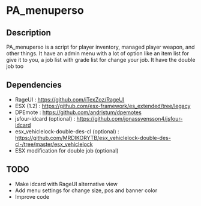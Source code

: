 # PA_menuperso

## Description

PA_menuperso is a script for player inventory, managed player weapon, and other things.
It have an admin menu with a lot of option like an item list for give it to you, a job list with grade list for change your job.
It have the double job too

## Dependencies

 - RageUI : https://github.com/iTexZoz/RageUI
 - ESX (1.2) : https://github.com/esx-framework/es_extended/tree/legacy
 - DPEmote : https://github.com/andristum/dpemotes
 - jsfour-idcard (optional) : https://github.com/jonassvensson4/jsfour-idcard
 - esx_vehiclelock-double-des-cl (optional) : https://github.com/MRDIKORYTB/esx_vehiclelock-double-des-cl-/tree/master/esx_vehiclelock
 - ESX modification for double job (optional)
 
 ## TODO
 - Make idcard with RageUI alternative view
 - Add menu settings for change size, pos and banner color
 - Improve code
 